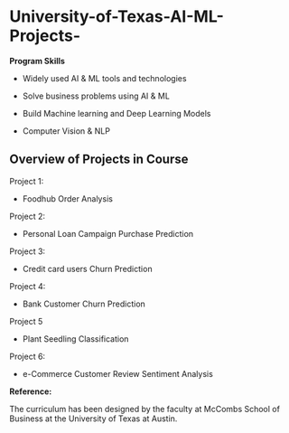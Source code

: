 # University-of-Texas-AI-ML-Projects-

**Program Skills**

- Widely used AI & ML tools and technologies

- Solve business problems using AI & ML 

- Build Machine learning and Deep Learning Models 

- Computer Vision & NLP


## Overview of Projects in Course

Project 1:

- Foodhub Order Analysis 


Project 2:

- Personal Loan Campaign Purchase Prediction 


Project 3: 

- Credit card users Churn Prediction 


Project 4: 

- Bank Customer Churn Prediction 


Project 5 

- Plant Seedling Classification 


Project 6:

- e-Commerce Customer Review Sentiment Analysis


**Reference:**

The curriculum has been designed by the faculty at McCombs School of Business at the University of Texas at Austin.
